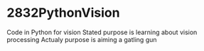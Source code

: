 # 2832PythonVision
Code in Python for vision
Stated purpose is learning about vision processing
Actualy purpose is aiming a gatling gun
